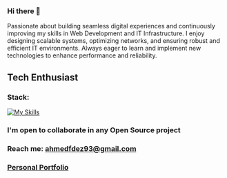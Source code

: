 ### Hi there 👋

Passionate about building seamless digital experiences and continuously improving my skills in Web Development and IT Infrastructure. I enjoy designing scalable systems, optimizing networks, and ensuring robust and efficient IT environments. Always eager to learn and implement new technologies to enhance performance and reliability.

## Tech Enthusiast
### Stack: 
[![My Skills](https://skillicons.dev/icons?i=git,html,css,js,react,php,mysql)](https://skillicons.dev)

### I'm open to collaborate in any Open Source project

### Reach me: ahmedfdez93@gmail.com

### [Personal Portfolio](https://ahmedfdezportfolio.pages.dev/)

<!--
**Krypter93/Krypter93** is a ✨ _special_ ✨ repository because its `README.md` (this file) appears on your GitHub profile.

Here are some ideas to get you started:

- 🔭 I’m currently working on ...
- 🌱 I’m currently learning ...
- 👯 I’m looking to collaborate on ...
- 🤔 I’m looking for help with ...
- 💬 Ask me about ...
- 📫 How to reach me: ...
- 😄 Pronouns: ...
- ⚡ Fun fact: ...
-->
